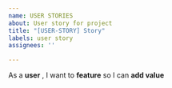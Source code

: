 ```yaml
---
name: USER STORIES
about: User story for project
title: "[USER-STORY] Story"
labels: user story
assignees: ''

---
```


As a **user** , I want to **feature** so I can **add value**
